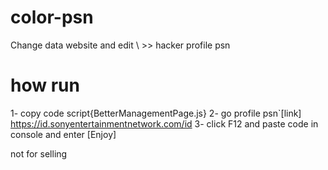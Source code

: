# color-psn
Change data website and  edit \ >> hacker profile psn


#  how run
1- copy code script{BetterManagementPage.js}
2- go profile psn`[link] https://id.sonyentertainmentnetwork.com/id
3- click F12 and paste code in console and enter [Enjoy]






not for selling
